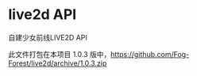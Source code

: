 # live2d API
自建少女前线LIVE2D API


此文件打包在本项目 1.0.3 版中，https://github.com/Fog-Forest/live2d/archive/1.0.3.zip